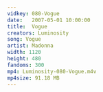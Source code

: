```yaml
---
vidkey: 080-Vogue
date:   2007-05-01 10:00:00
title:  Vogue
creators: Luminosity
song: Vogue
artist: Madonna
width: 1120
height: 480
fandoms: 300
mp4: Luminosity-080-Vogue.m4v
mp4size: 91.18 MB
---
```


  <div>
  
  </div>
  